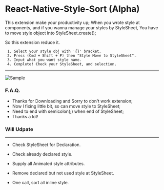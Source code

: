 # React-Native-Style-Sort (Alpha)

This extension make your productivity up;
  When you wrote style at components, and if you wanna manage your styles by StyleSheet, 
  You have to move style object into StyleSheet.create();

  So this extension reduce it.

     1. Select your style obj with '{}' bracket.
     2. Press (Cmd + Shift + P) then "Style Move to StyleSheet".
     3. Input what you want style name.
     4. Complete! Check your StyleSheet, and selection.

---
![Sample](./resources/extension.gif)
### F.A.Q.
- Thanks for Downloading and Sorry to don't work extension;
- Now I fixing little bit, so can move style to StyleSheet;
- Need to end with semicolon(;) when end of StyleSheet;
- Thanks a lot!


### Will Udpate
---
- Check StyleSheet for Declaration.
- Check already declared style.
- Supply all Animated style attributes.
- Remove declared but not used style at StyleSheet.

- One call, sort all inline style.